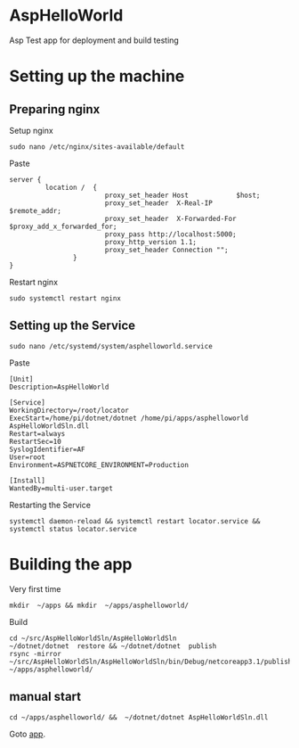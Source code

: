 # AspHelloWorld
Asp Test app for deployment and build testing

# Setting up the machine
## Preparing nginx
Setup nginx
```
sudo nano /etc/nginx/sites-available/default
```

Paste
```
server {
         location /  {
                        proxy_set_header Host            $host;
                        proxy_set_header  X-Real-IP          $remote_addr;
                        proxy_set_header  X-Forwarded-For    $proxy_add_x_forwarded_for;
                        proxy_pass http://localhost:5000;
                        proxy_http_version 1.1;
                        proxy_set_header Connection "";
                }
}

```

Restart nginx
```
sudo systemctl restart nginx
```


## Setting up the Service
```
sudo nano /etc/systemd/system/asphelloworld.service
```

Paste
```
[Unit]
Description=AspHelloWorld
 
[Service]
WorkingDirectory=/root/locator
ExecStart=/home/pi/dotnet/dotnet /home/pi/apps/asphelloworld AspHelloWorldSln.dll
Restart=always
RestartSec=10
SyslogIdentifier=AF
User=root
Environment=ASPNETCORE_ENVIRONMENT=Production
 
[Install]
WantedBy=multi-user.target

```
Restarting the Service
```
systemctl daemon-reload && systemctl restart locator.service && systemctl status locator.service
```

# Building the app
Very first time
```
mkdir  ~/apps && mkdir  ~/apps/asphelloworld/
```

Build
```
cd ~/src/AspHelloWorldSln/AspHelloWorldSln
~/dotnet/dotnet  restore && ~/dotnet/dotnet  publish
rsync -mirror ~/src/AspHelloWorldSln/AspHelloWorldSln/bin/Debug/netcoreapp3.1/publish/ ~/apps/asphelloworld/
```
## manual start
```
cd ~/apps/asphelloworld/ &&  ~/dotnet/dotnet AspHelloWorldSln.dll
```

Goto [app](http://192.168.17.211/).
